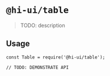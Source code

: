 # `@hi-ui/table`

> TODO: description

## Usage

```
const Table = require('@hi-ui/table');

// TODO: DEMONSTRATE API
```
